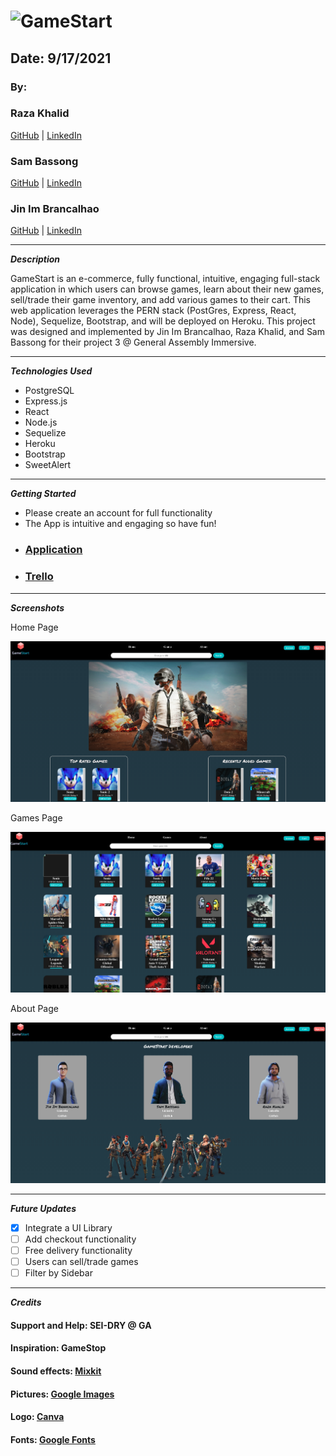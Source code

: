 # ![GameStart](https://i.imgur.com/o5heXzws.png)

## Date: 9/17/2021

### By:

### Raza Khalid

[GitHub](https://github.com/Raza-Khalid?tab=repositories) | [LinkedIn](https://www.linkedin.com/feed/)

### Sam Bassong

[GitHub](https://github.com/sbassong) | [LinkedIn](https://www.linkedin.com/in/sambassong/)

### Jin Im Brancalhao

[GitHub](https://github.com/jinimbrancalhao) | [LinkedIn](https://www.linkedin.com/in/jin-im-826a6b215/)

---

**_Description_**

GameStart is an e-commerce, fully functional, intuitive, engaging full-stack application in which users can browse games, learn about their new games, sell/trade their game inventory, and add various games to their cart. This web application leverages the PERN stack (PostGres, Express, React, Node), Sequelize, Bootstrap, and will be deployed on Heroku. This project was designed and implemented by Jin Im Brancalhao, Raza Khalid, and Sam Bassong for their project 3 @ General Assembly Immersive.

---

**_Technologies Used_**

- PostgreSQL
- Express.js
- React
- Node.js
- Sequelize
- Heroku
- Bootstrap
- SweetAlert

---

**_Getting Started_**

- Please create an account for full functionality
- The App is intuitive and engaging so have fun!

* ### [Application]()
* ### [Trello](https://trello.com/b/Ei33KKs1/gamestart)

---

**_Screenshots_**

Home Page

![erd](./screenshots/home.png)

Games Page

![chd](./screenshots/games.png)

About Page

![chd](./screenshots/about.png)

---

**_Future Updates_**

- [x] Integrate a UI Library
- [ ] Add checkout functionality
- [ ] Free delivery functionality
- [ ] Users can sell/trade games
- [ ] Filter by Sidebar

---

**_Credits_**

#### Support and Help: SEI-DRY @ GA

#### Inspiration: GameStop

#### Sound effects: [Mixkit](https://mixkit.co/)

#### Pictures: [Google Images](https://google.com)

#### Logo: [Canva](http://canva.com)

#### Fonts: [Google Fonts](https://fonts.google.com/)
